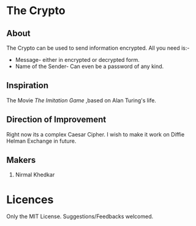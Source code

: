 # The Crypto
## About
The Crypto can be used to send information encrypted. All you need is:- 
* Message- either in encrypted or decrypted form.
* Name of the Sender- Can even be a password of any kind.

## Inspiration
The Movie _The Imitation Game_ ,based on Alan Turing's life.

## Direction of Improvement
Right now its a complex Caesar Cipher. I wish to make it work on Diffie Helman Exchange in future.

## Makers
1. Nirmal Khedkar

# Licences
Only the MIT License. Suggestions/Feedbacks welcomed.


